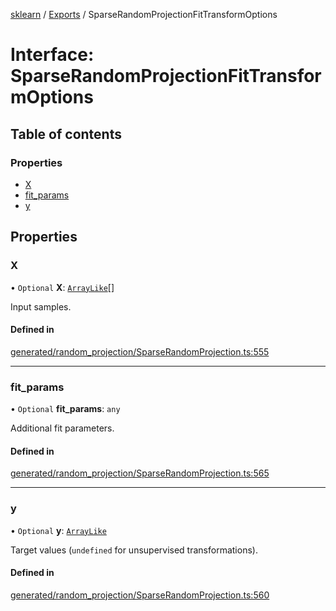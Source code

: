 [sklearn](../readme.md) / [Exports](../modules.md) / SparseRandomProjectionFitTransformOptions

# Interface: SparseRandomProjectionFitTransformOptions

## Table of contents

### Properties

- [X](SparseRandomProjectionFitTransformOptions.md#x)
- [fit\_params](SparseRandomProjectionFitTransformOptions.md#fit_params)
- [y](SparseRandomProjectionFitTransformOptions.md#y)

## Properties

### X

• `Optional` **X**: [`ArrayLike`](../modules.md#arraylike)[]

Input samples.

#### Defined in

[generated/random_projection/SparseRandomProjection.ts:555](https://github.com/transitive-bullshit/scikit-learn-ts/blob/367336a/packages/sklearn/src/generated/random_projection/SparseRandomProjection.ts#L555)

___

### fit\_params

• `Optional` **fit\_params**: `any`

Additional fit parameters.

#### Defined in

[generated/random_projection/SparseRandomProjection.ts:565](https://github.com/transitive-bullshit/scikit-learn-ts/blob/367336a/packages/sklearn/src/generated/random_projection/SparseRandomProjection.ts#L565)

___

### y

• `Optional` **y**: [`ArrayLike`](../modules.md#arraylike)

Target values (`undefined` for unsupervised transformations).

#### Defined in

[generated/random_projection/SparseRandomProjection.ts:560](https://github.com/transitive-bullshit/scikit-learn-ts/blob/367336a/packages/sklearn/src/generated/random_projection/SparseRandomProjection.ts#L560)
